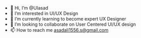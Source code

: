 - 👋 Hi, I’m @UIasad
- 👀 I’m interested in UI/UX Design
- 🌱 I’m currently learning to become expert UX Designer
- 💞️ I’m looking to collaborate on User Centered UI/UX design
- 📫 How to reach me asadali1556.s@gmail.com

<!---
UIasad/UIasad is a ✨ special ✨ repository because its `README.md` (this file) appears on your GitHub profile.
You can click the Preview link to take a look at your changes.
--->
